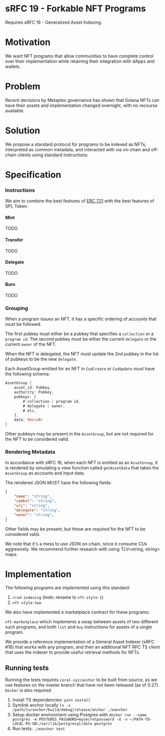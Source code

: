 # sRFC 19 - Forkable NFT Programs

Requires sRFC 16 - Generalized Asset Indexing.

# Motivation

We want NFT programs that allow communities
to have complete control over their implementation
while retaining their integration with dApps and wallets.

# Problem

Recent decisions by Metaplex governance has shown that 
Solana NFTs can have their assets and implementation changed
overnight, with no recourse available.

# Solution

We propose a standard protocol for programs to be indexed as NFTs, interpreted as common metadata,
and interacted with via on-chain and off-chain clients using standard instructions.

# Specification

### Instructions

We aim to combine the best features of [ERC 721](https://eips.ethereum.org/EIPS/eip-721) with the best features of SPL Token.

#### Mint
TODO

#### Transfer
TODO

#### Delegate

TODO

#### Burn
TODO

### Grouping

When a program issues an NFT, it has a specific ordering of accounts that _must_ be followed.

The first pubkey must either be a pubkey that specifies a `collection` or a `program id`.
The second pubkey must be either the current `delegate` or the current `owner` of the NFT.

When the NFT is delegated, the NFT must update the 2nd pubkey in the list of pubkeys to be the new `delegate`.

Each AssetGroup emitted for an NFT in `CudCreate` or `CudUpdate` _must_ have the following schema:

```rust
AssetGroup {
    asset_id: Pubkey,
    authority: Pubkey,
    pubkeys: [
        # collection | program id,
        # delegate | owner,
        # etc,
    ],
    data: Vec<u8>
}
```

Other pubkeys may be present in the `AssetGroup`, but are not required for the NFT to be considered valid.

### Rendering Metadata

In accordance with sRFC 16, when each NFT is emitted as an `AssetGroup`, it is rendered by simulating a view function called
`getAssetData` that takes the `AssetGroup` as accounts and input data. 

The rendered JSON _MUST_ have the following fields:

```JSON
{
    "name": "string",
    "symbol": "string",
    "uri": "string",
    "delegate": "string",
    "owner": "string",
}
```

Other fields may be present, but these are _required_ for the NFT to be considered valid.

We note that it's a mess to use JSON on-chain, since it consume CUs aggresively. 
We recommend further research with using TLV<string, string> maps.

# Implementation

The following programs are implemented using this standard:

1. `crud-indexing` (todo: rename to `nft-style-1`)
2. `nft-style-two` 

We also have implemented a marketplace contract for these programs:

`nft-marketplace` which implements a swap between assets of two different such programs,
and both `list` and `buy` instructions for assets of a single program.

We provide a reference implementation of a General Asset Indexer (sRFC #16) that works with any program, 
and then an additional NFT RPC TS client that uses the indexer to provide useful retrieval methods for NFTs.

## Running tests

Running the tests requires `coral-xyz/anchor` to be built from source, as we use features on the master
branch that have not been released (as of 0.27). `Docker` is also required.

1. Install TS dependencies: `yarn install`
2. Symlink anchor locally `ln -s /path/to/anchor/build/debug|release/anchor ./eanchor`
3. Setup docker environment using Postgres with 
`docker run --name postgres -e POSTGRES_PASSWORD=mysecretpassword -d -v ~/PATH-TO-LOCAL-PG-DB:/var/lib/postgresql/data postgres`
5. Run tests: `./eanchor test`